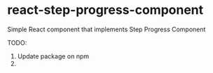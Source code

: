 # react-step-progress-component
Simple React component that implements Step Progress Component


TODO:
1. Update package on npm
2. 
